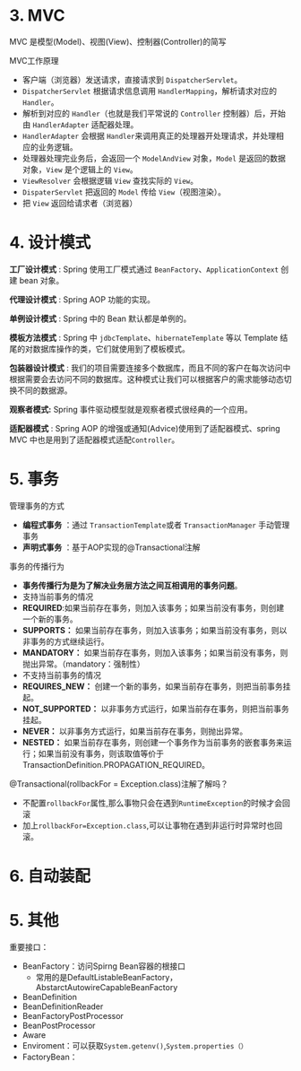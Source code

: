 # 3. MVC

MVC 是模型(Model)、视图(View)、控制器(Controller)的简写

MVC工作原理

- 客户端（浏览器）发送请求，直接请求到 `DispatcherServlet`。
- `DispatcherServlet` 根据请求信息调用 `HandlerMapping`，解析请求对应的 `Handler`。
- 解析到对应的 `Handler`（也就是我们平常说的 `Controller` 控制器）后，开始由 `HandlerAdapter` 适配器处理。
- `HandlerAdapter` 会根据 `Handler`来调用真正的处理器开处理请求，并处理相应的业务逻辑。
- 处理器处理完业务后，会返回一个 `ModelAndView` 对象，`Model` 是返回的数据对象，`View` 是个逻辑上的 `View`。
- `ViewResolver` 会根据逻辑 `View` 查找实际的 `View`。
- `DispaterServlet` 把返回的 `Model` 传给 `View`（视图渲染）。
- 把 `View` 返回给请求者（浏览器）

# 4. 设计模式

**工厂设计模式** : Spring 使用工厂模式通过 `BeanFactory`、`ApplicationContext` 创建 bean 对象。

**代理设计模式** : Spring AOP 功能的实现。

**单例设计模式** : Spring 中的 Bean 默认都是单例的。

**模板方法模式** : Spring 中 `jdbcTemplate`、`hibernateTemplate` 等以 Template 结尾的对数据库操作的类，它们就使用到了模板模式。

**包装器设计模式** : 我们的项目需要连接多个数据库，而且不同的客户在每次访问中根据需要会去访问不同的数据库。这种模式让我们可以根据客户的需求能够动态切换不同的数据源。

**观察者模式:** Spring 事件驱动模型就是观察者模式很经典的一个应用。

**适配器模式** : Spring AOP 的增强或通知(Advice)使用到了适配器模式、spring MVC 中也是用到了适配器模式适配`Controller`。

# 5. 事务

管理事务的方式

- **编程式事务** ：通过 `TransactionTemplate`或者 `TransactionManager` 手动管理事务
- **声明式事务** ：基于AOP实现的@Transactional注解

事务的传播行为

- **事务传播行为是为了解决业务层方法之间互相调用的事务问题**。
- 支持当前事务的情况
- **REQUIRED**:如果当前存在事务，则加入该事务；如果当前没有事务，则创建一个新的事务。
- **SUPPORTS：** 如果当前存在事务，则加入该事务；如果当前没有事务，则以非事务的方式继续运行。
- **MANDATORY：** 如果当前存在事务，则加入该事务；如果当前没有事务，则抛出异常。（mandatory：强制性）
- 不支持当前事务的情况
- **REQUIRES_NEW：** 创建一个新的事务，如果当前存在事务，则把当前事务挂起。
- **NOT_SUPPORTED：** 以非事务方式运行，如果当前存在事务，则把当前事务挂起。
- **NEVER：** 以非事务方式运行，如果当前存在事务，则抛出异常。
- **NESTED：** 如果当前存在事务，则创建一个事务作为当前事务的嵌套事务来运行；如果当前没有事务，则该取值等价于TransactionDefinition.PROPAGATION_REQUIRED。

@Transactional(rollbackFor = Exception.class)注解了解吗？

- 不配置`rollbackFor`属性,那么事物只会在遇到`RuntimeException`的时候才会回滚
- 加上`rollbackFor=Exception.class`,可以让事物在遇到非运行时异常时也回滚。

# 6. 自动装配



# 5. 其他

重要接口：

- BeanFactory：访问Spirng Bean容器的根接口
  - 常用的是DefaultListableBeanFactory，AbstarctAutowireCapableBeanFactory
- BeanDefinition
- BeanDefinitionReader
- BeanFactoryPostProcessor
- BeanPostProcessor
- Aware
- Enviroment：可以获取`System.getenv()`,`System.properties（）`
- FactoryBean：
